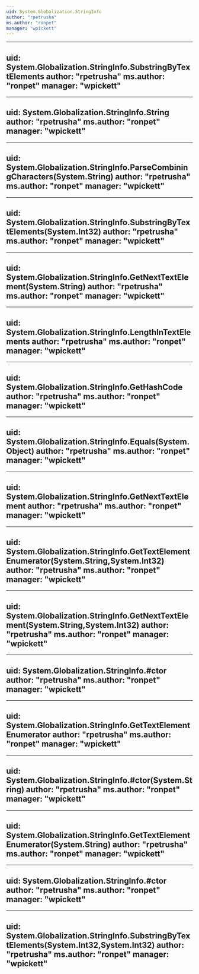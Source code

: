 ```yaml
---
uid: System.Globalization.StringInfo
author: "rpetrusha"
ms.author: "ronpet"
manager: "wpickett"
---
```


---
uid: System.Globalization.StringInfo.SubstringByTextElements
author: "rpetrusha"
ms.author: "ronpet"
manager: "wpickett"
---

---
uid: System.Globalization.StringInfo.String
author: "rpetrusha"
ms.author: "ronpet"
manager: "wpickett"
---

---
uid: System.Globalization.StringInfo.ParseCombiningCharacters(System.String)
author: "rpetrusha"
ms.author: "ronpet"
manager: "wpickett"
---

---
uid: System.Globalization.StringInfo.SubstringByTextElements(System.Int32)
author: "rpetrusha"
ms.author: "ronpet"
manager: "wpickett"
---

---
uid: System.Globalization.StringInfo.GetNextTextElement(System.String)
author: "rpetrusha"
ms.author: "ronpet"
manager: "wpickett"
---

---
uid: System.Globalization.StringInfo.LengthInTextElements
author: "rpetrusha"
ms.author: "ronpet"
manager: "wpickett"
---

---
uid: System.Globalization.StringInfo.GetHashCode
author: "rpetrusha"
ms.author: "ronpet"
manager: "wpickett"
---

---
uid: System.Globalization.StringInfo.Equals(System.Object)
author: "rpetrusha"
ms.author: "ronpet"
manager: "wpickett"
---

---
uid: System.Globalization.StringInfo.GetNextTextElement
author: "rpetrusha"
ms.author: "ronpet"
manager: "wpickett"
---

---
uid: System.Globalization.StringInfo.GetTextElementEnumerator(System.String,System.Int32)
author: "rpetrusha"
ms.author: "ronpet"
manager: "wpickett"
---

---
uid: System.Globalization.StringInfo.GetNextTextElement(System.String,System.Int32)
author: "rpetrusha"
ms.author: "ronpet"
manager: "wpickett"
---

---
uid: System.Globalization.StringInfo.#ctor
author: "rpetrusha"
ms.author: "ronpet"
manager: "wpickett"
---

---
uid: System.Globalization.StringInfo.GetTextElementEnumerator
author: "rpetrusha"
ms.author: "ronpet"
manager: "wpickett"
---

---
uid: System.Globalization.StringInfo.#ctor(System.String)
author: "rpetrusha"
ms.author: "ronpet"
manager: "wpickett"
---

---
uid: System.Globalization.StringInfo.GetTextElementEnumerator(System.String)
author: "rpetrusha"
ms.author: "ronpet"
manager: "wpickett"
---

---
uid: System.Globalization.StringInfo.#ctor
author: "rpetrusha"
ms.author: "ronpet"
manager: "wpickett"
---

---
uid: System.Globalization.StringInfo.SubstringByTextElements(System.Int32,System.Int32)
author: "rpetrusha"
ms.author: "ronpet"
manager: "wpickett"
---

